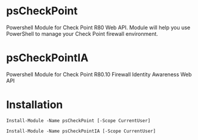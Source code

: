 # psCheckPoint
Powershell Module for Check Point R80 Web API.
Module will help you use PowerShell to manage your Check Point firewall environment.

# psCheckPointIA
Powershell Module for Check Point R80.10 Firewall Identity Awareness Web API

# Installation
`Install-Module -Name psCheckPoint [-Scope CurrentUser]`

`Install-Module -Name psCheckPointIA [-Scope CurrentUser]`
